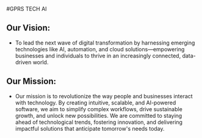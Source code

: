 #GPRS TECH AI

## Our Vision:
- To lead the next wave of digital transformation by harnessing emerging technologies like AI, automation, and cloud solutions—empowering businesses and individuals to thrive in an increasingly connected, data-driven world.

## Our Mission:
- Our mission is to revolutionize the way people and businesses interact with technology. By creating intuitive, scalable, and AI-powered software, we aim to simplify complex workflows, drive sustainable growth, and unlock new possibilities. We are committed to staying ahead of technological trends, fostering innovation, and delivering impactful solutions that anticipate tomorrow's needs today.

